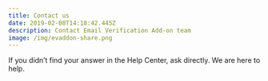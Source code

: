 ```yaml
---
title: Contact us
date: 2019-02-08T14:18:42.445Z
description: Contact Email Verification Add-on team
image: /img/evaddon-share.png
---
```

If you didn’t find your answer in the Help Center, ask directly. We are here to help.
